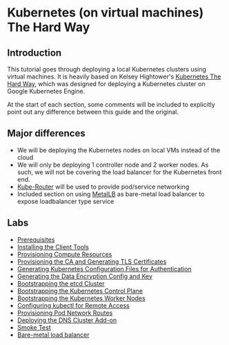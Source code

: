 
# Kubernetes (on virtual machines) The Hard Way
## Introduction

This tutorial goes through deploying a local Kubernetes clusters using virtual machines. It is heavily based on Kelsey Hightower's [Kubernetes The Hard Way](https://github.com/kelseyhightower/kubernetes-the-hard-way), which was designed for deploying a Kubernetes cluster on Google Kubernetes Engine.

At the start of each section, some comments will be included to explicitly point out any difference between this guide and the original.

## Major differences
* We will be deploying the Kubernetes nodes on local VMs instead of the cloud
* We will only be deploying 1 controller node and 2 worker nodes. As such, we will not be covering the load balancer for the Kubernetes front end.
* [Kube-Router](https://www.kube-router.io/) will be used to provide pod/service networking
* Included section on using [MetalLB](https://metallb.universe.tf/) as bare-metal load balancer to expose loadbalancer type service

## Labs

* [Prerequisites](docs/01-prerequisites.md)
* [Installing the Client Tools](docs/02-client-tools.md)
* [Provisioning Compute Resources](docs/03-compute-resources.md)
* [Provisioning the CA and Generating TLS Certificates](docs/04-certificate-authority.md)
* [Generating Kubernetes Configuration Files for Authentication](docs/05-kubernetes-configuration-files.md)
* [Generating the Data Encryption Config and Key](docs/06-data-encryption-keys.md)
* [Bootstrapping the etcd Cluster](docs/07-bootstrapping-etcd.md)
* [Bootstrapping the Kubernetes Control Plane](docs/08-bootstrapping-kubernetes-controllers.md)
* [Bootstrapping the Kubernetes Worker Nodes](docs/09-bootstrapping-kubernetes-workers.md)
* [Configuring kubectl for Remote Access](docs/10-configuring-kubectl.md)
* [Provisioning Pod Network Routes](docs/11-pod-network-routes.md)
* [Deploying the DNS Cluster Add-on](docs/12-dns-addon.md)
* [Smoke Test](docs/13-smoke-test.md)
* [Bare-metal load balancer](docs/bare-metal-load-balancer.md)
